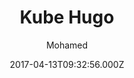 ---
title: Kube Hugo
github: https://github.com/jeblister/kube
demo: https://kube.elemnts.net/
author: Mohamed
ssg:
  - Hugo
cms:
  - Markdown
date: 2017-04-13T09:32:56.000Z
description: >-
  Kube is a professional  and a responsive Hugo theme for developers and
  designers that offers a documentation section mixed with a landing page and a
  blog.
draft: true
publish_date: '2017-04-13T09:32:56Z'
update_date: '2022-10-06T09:35:21Z'
github_star: 374
github_fork: 101
---